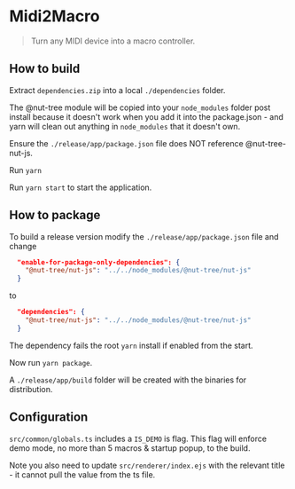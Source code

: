 # Midi2Macro

> Turn any MIDI device into a macro controller.

## How to build

Extract `dependencies.zip` into a local `./dependencies` folder.

The @nut-tree module will be copied into your `node_modules` folder post install because it doesn't work when you add it into the package.json - and yarn will clean out anything in `node_modules` that it doesn't own.

Ensure the `./release/app/package.json` file does NOT reference @nut-tree-nut-js.

Run `yarn`

Run `yarn start` to start the application.

## How to package

To build a release version modify the `./release/app/package.json` file and change

```json
  "enable-for-package-only-dependencies": {
    "@nut-tree/nut-js": "../../node_modules/@nut-tree/nut-js"
  }
```

to

```json
  "dependencies": {
    "@nut-tree/nut-js": "../../node_modules/@nut-tree/nut-js"
  }
```

The dependency fails the root `yarn` install if enabled from the start.

Now run `yarn package`.

A `./release/app/build` folder will be created with the binaries for distribution.

## Configuration

`src/common/globals.ts` includes a `IS_DEMO` is flag. This flag will enforce demo mode, no more than 5 macros & startup popup, to the build.

Note you also need to update `src/renderer/index.ejs` with the relevant title - it cannot pull the value from the ts file.
